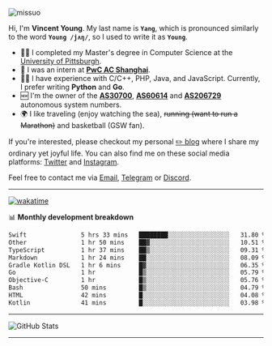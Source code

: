 <p align="left"> <img src="https://komarev.com/ghpvc/?username=missuo&label=Profile%20views&color=0e75b6&style=flat" alt="missuo" /> </p>

Hi, I'm **Vincent Young**. My last name is **`Yang`**, which is pronounced similarly to the word **`Young /jʌŋ/`**, so I used to write it as **`Young`**.

- 👨‍🎓 I completed my Master's degree in Computer Science at the [University of Pittsburgh](https://www.pitt.edu).
- 💼 I was an intern at **[PwC AC Shanghai](https://www.linkedin.com/company/pwc-ac-shanghai/)**.
- 👨‍💻 I have experience with C/C++, PHP, Java, and JavaScript. Currently, I prefer writing **Python** and **Go**.
- 🆕 I'm the owner of the **[AS30700](https://bgp.tools/as/30700)**, **[AS60614](https://bgp.tools/as/60614)** and **[AS206729](https://bgp.tools/as/206729)** autonomous system numbers.
- 🌍 I like traveling (enjoy watching the sea), ~~running (want to run a Marathon)~~ and basketball (GSW fan).

If you're interested, please checkout my personal [✏️ blog](https://missuo.me/) where I share my ordinary yet joyful life. You can also find me on these social media platforms: [Twitter](https://twitter.com/m1ssuo) and [Instagram](https://www.instagram.com/missuo.me).

Feel free to contact me via <a href="mailto:me@owo.nz">Email</a>, [Telegram](https://t.me/missuo) or [Discord](https://discordapp.com/users/missuo#7448).

-------

[![wakatime](https://wakatime.com/badge/user/c13cd961-40ca-417a-afb6-1f9ea8ac295c.svg)](https://wakatime.com/@missuo)

📊 **Monthly development breakdown**
<!--START_SECTION:waka-->

```txt
Swift               5 hrs 33 mins   ████████░░░░░░░░░░░░░░░░░   31.80 %
Other               1 hr 50 mins    ██▓░░░░░░░░░░░░░░░░░░░░░░   10.51 %
TypeScript          1 hr 37 mins    ██▒░░░░░░░░░░░░░░░░░░░░░░   09.31 %
Markdown            1 hr 24 mins    ██░░░░░░░░░░░░░░░░░░░░░░░   08.09 %
Gradle Kotlin DSL   1 hr 6 mins     █▓░░░░░░░░░░░░░░░░░░░░░░░   06.35 %
Go                  1 hr            █▒░░░░░░░░░░░░░░░░░░░░░░░   05.79 %
Objective-C         1 hr            █▒░░░░░░░░░░░░░░░░░░░░░░░   05.76 %
Bash                50 mins         █▒░░░░░░░░░░░░░░░░░░░░░░░   04.79 %
HTML                42 mins         █░░░░░░░░░░░░░░░░░░░░░░░░   04.08 %
Kotlin              41 mins         █░░░░░░░░░░░░░░░░░░░░░░░░   03.98 %
```

<!--END_SECTION:waka-->

-------

![GitHub Stats](https://github-readme-stats-opal-alpha-76.vercel.app/api?username=missuo&show_icons=true&theme=transparent)

-------

